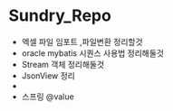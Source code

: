 # Sundry_Repo
- 엑셀 파일 임포트 ,파일변환 정리할것
- oracle mybatis 시퀀스 사용법 정리해둘것
- Stream 객체 정리해둘것
- JsonView 정리
-
- 스프링 @value 
